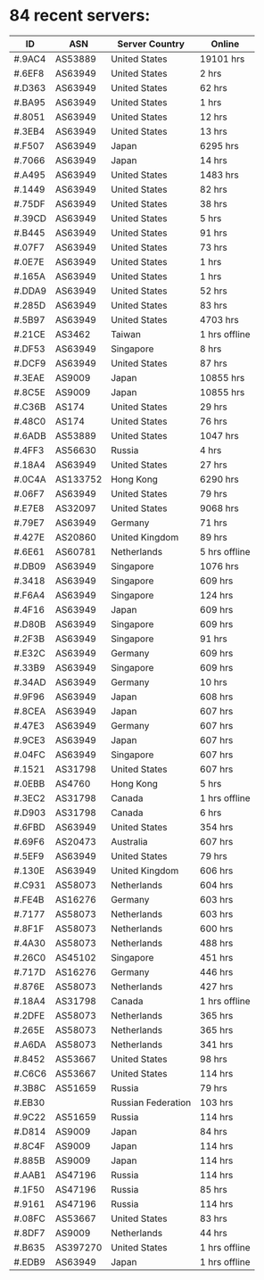 # 84 recent servers:

| ID | ASN | Server Country | Online |
| ------ | ------ | ------ | ------ |
| #.9AC4 | AS53889 | United States | 19101 hrs |
| #.6EF8 | AS63949 | United States | 2 hrs |
| #.D363 | AS63949 | United States | 62 hrs |
| #.BA95 | AS63949 | United States | 1 hrs |
| #.8051 | AS63949 | United States | 12 hrs |
| #.3EB4 | AS63949 | United States | 13 hrs |
| #.F507 | AS63949 | Japan | 6295 hrs |
| #.7066 | AS63949 | Japan | 14 hrs |
| #.A495 | AS63949 | United States | 1483 hrs |
| #.1449 | AS63949 | United States | 82 hrs |
| #.75DF | AS63949 | United States | 38 hrs |
| #.39CD | AS63949 | United States | 5 hrs |
| #.B445 | AS63949 | United States | 91 hrs |
| #.07F7 | AS63949 | United States | 73 hrs |
| #.0E7E | AS63949 | United States | 1 hrs |
| #.165A | AS63949 | United States | 1 hrs |
| #.DDA9 | AS63949 | United States | 52 hrs |
| #.285D | AS63949 | United States | 83 hrs |
| #.5B97 | AS63949 | United States | 4703 hrs |
| #.21CE | AS3462 | Taiwan | 1 hrs offline |
| #.DF53 | AS63949 | Singapore | 8 hrs |
| #.DCF9 | AS63949 | United States | 87 hrs |
| #.3EAE | AS9009 | Japan | 10855 hrs |
| #.8C5E | AS9009 | Japan | 10855 hrs |
| #.C36B | AS174 | United States | 29 hrs |
| #.48C0 | AS174 | United States | 76 hrs |
| #.6ADB | AS53889 | United States | 1047 hrs |
| #.4FF3 | AS56630 | Russia | 4 hrs |
| #.18A4 | AS63949 | United States | 27 hrs |
| #.0C4A | AS133752 | Hong Kong | 6290 hrs |
| #.06F7 | AS63949 | United States | 79 hrs |
| #.E7E8 | AS32097 | United States | 9068 hrs |
| #.79E7 | AS63949 | Germany | 71 hrs |
| #.427E | AS20860 | United Kingdom | 89 hrs |
| #.6E61 | AS60781 | Netherlands | 5 hrs offline |
| #.DB09 | AS63949 | Singapore | 1076 hrs |
| #.3418 | AS63949 | Singapore | 609 hrs |
| #.F6A4 | AS63949 | Singapore | 124 hrs |
| #.4F16 | AS63949 | Japan | 609 hrs |
| #.D80B | AS63949 | Singapore | 609 hrs |
| #.2F3B | AS63949 | Singapore | 91 hrs |
| #.E32C | AS63949 | Germany | 609 hrs |
| #.33B9 | AS63949 | Singapore | 609 hrs |
| #.34AD | AS63949 | Germany | 10 hrs |
| #.9F96 | AS63949 | Japan | 608 hrs |
| #.8CEA | AS63949 | Japan | 607 hrs |
| #.47E3 | AS63949 | Germany | 607 hrs |
| #.9CE3 | AS63949 | Japan | 607 hrs |
| #.04FC | AS63949 | Singapore | 607 hrs |
| #.1521 | AS31798 | United States | 607 hrs |
| #.0EBB | AS4760 | Hong Kong | 5 hrs |
| #.3EC2 | AS31798 | Canada | 1 hrs offline |
| #.D903 | AS31798 | Canada | 6 hrs |
| #.6FBD | AS63949 | United States | 354 hrs |
| #.69F6 | AS20473 | Australia | 607 hrs |
| #.5EF9 | AS63949 | United States | 79 hrs |
| #.130E | AS63949 | United Kingdom | 606 hrs |
| #.C931 | AS58073 | Netherlands | 604 hrs |
| #.FE4B | AS16276 | Germany | 603 hrs |
| #.7177 | AS58073 | Netherlands | 603 hrs |
| #.8F1F | AS58073 | Netherlands | 600 hrs |
| #.4A30 | AS58073 | Netherlands | 488 hrs |
| #.26C0 | AS45102 | Singapore | 451 hrs |
| #.717D | AS16276 | Germany | 446 hrs |
| #.876E | AS58073 | Netherlands | 427 hrs |
| #.18A4 | AS31798 | Canada | 1 hrs offline |
| #.2DFE | AS58073 | Netherlands | 365 hrs |
| #.265E | AS58073 | Netherlands | 365 hrs |
| #.A6DA | AS58073 | Netherlands | 341 hrs |
| #.8452 | AS53667 | United States | 98 hrs |
| #.C6C6 | AS53667 | United States | 114 hrs |
| #.3B8C | AS51659 | Russia | 79 hrs |
| #.EB30 |  | Russian Federation | 103 hrs |
| #.9C22 | AS51659 | Russia | 114 hrs |
| #.D814 | AS9009 | Japan | 84 hrs |
| #.8C4F | AS9009 | Japan | 114 hrs |
| #.885B | AS9009 | Japan | 114 hrs |
| #.AAB1 | AS47196 | Russia | 114 hrs |
| #.1F50 | AS47196 | Russia | 85 hrs |
| #.9161 | AS47196 | Russia | 114 hrs |
| #.08FC | AS53667 | United States | 83 hrs |
| #.8DF7 | AS9009 | Netherlands | 44 hrs |
| #.B635 | AS397270 | United States | 1 hrs offline |
| #.EDB9 | AS63949 | Japan | 1 hrs offline |

